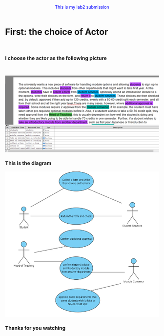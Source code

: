 <span style="display: block;text-align:center;color: blue" font-size = 20pt>This is my lab2 submission</span>
</br>

# First: the choice of Actor

</br>

### I choose the actor as the following picture
</br>

![alt text](../images/Lab02-ZhiyuDong_2.jpg "The choise")
</br>

### This is the diagram

![alt text](../images/Lab02-ZhiyuDong.jpg "This is the diagram")
</br>

### Thanks for you watching

